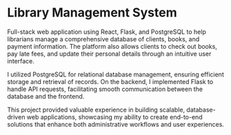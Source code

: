 # Library Management System

Full-stack web application using React, Flask, and PostgreSQL to help librarians manage a comprehensive database of clients, books, and payment information. The platform also allows clients to check out books, pay late fees, and update their personal details through an intuitive user interface.

I utilized PostgreSQL for relational database management, ensuring efficient storage and retrieval of records. On the backend, I implemented Flask to handle API requests, facilitating smooth communication between the database and the frontend.

This project provided valuable experience in building scalable, database-driven web applications, showcasing my ability to create end-to-end solutions that enhance both administrative workflows and user experiences.
